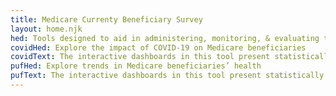 ```yaml
---
title: Medicare Currenty Beneficiary Survey
layout: home.njk
hed: Tools designed to aid in administering, monitoring, & evaluating the Medicare program
covidHed: Explore the impact of COVID-19 on Medicare beneficiaries
covidText: The interactive dashboards in this tool present statistically accurate, weighted estimates from the Medicare Current Beneficiary Survey (MCBS) COVID-19 Supplement Public Use File (PUF) on how the COVID-19 pandemic affected Medicare beneficiaries.
pufHed: Explore trends in Medicare beneficiaries’ health
pufText: The interactive dashboards in this tool present statistically accurate, weighted estimates from the MCBS Survey File PUFs to explore various trends related to the Medicare population.
---
```

